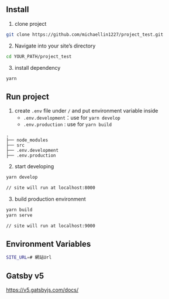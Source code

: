 ## Install

1. clone project

```bash
git clone https://github.com/michaellin1227/project_test.git
```

2. Navigate into your site’s directory

```bash
cd YOUR_PATH/project_test
```

3. install dependency

```bash
yarn
```

## Run project

1. create `.env` file under `/` and put environment variable inside
    - `.env.development`：use for `yarn develop`
    - `.env.production` : use for `yarn build`

```
.
├── node_modules
├── src
├── .env.development
├── .env.production

```

2. start developing

```bash
yarn develop

// site will run at localhost:8000
```

3. build production environment

```bash
yarn build 
yarn serve

// site will run at localhost:9000
```


## Environment Variables

```bash
SITE_URL=# 網站Url
```

## Gatsby v5

https://v5.gatsbyjs.com/docs/

